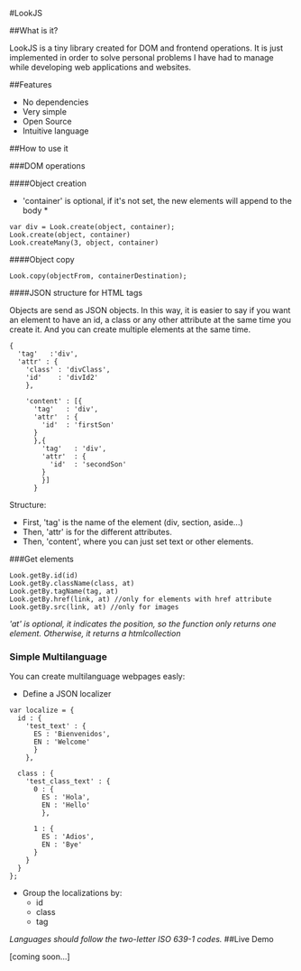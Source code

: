 #LookJS

##What is it?

LookJS is a tiny library created for DOM and frontend operations. It is just implemented in order to solve personal problems I have had to manage while developing web applications and websites.

##Features
* No dependencies
* Very simple
* Open Source
* Intuitive language

##How to use it

###DOM operations

####Object creation
* 'container' is optional, if it's not set, the new elements will append to the body *
```
var div = Look.create(object, container);
Look.create(object, container)
Look.createMany(3, object, container)
```

####Object copy
```
Look.copy(objectFrom, containerDestination);
```

####JSON structure for HTML tags

Objects are send as JSON objects. In this way, it is easier to say if you want an element to have an id, a class or any other attribute at the same time you create it. And you can create multiple elements at the same time.


```
{
  'tag'   :'div',
  'attr' : {
    'class' : 'divClass',
    'id'    : 'divId2'
    },

    'content' : [{
      'tag'   : 'div',
      'attr'  : {
        'id'  : 'firstSon'
      }
      },{
        'tag'   : 'div',
        'attr'  : {
          'id'  : 'secondSon'
        }
        }]
      }
  ```
Structure:
* First, 'tag' is the name of the element (div, section, aside...)
* Then, 'attr' is for the different attributes.
* Then, 'content', where you can just set text or other elements.

###Get elements

```
Look.getBy.id(id)
Look.getBy.className(class, at)
Look.getBy.tagName(tag, at)
Look.getBy.href(link, at) //only for elements with href attribute
Look.getBy.src(link, at) //only for images
```

*'at' is optional, it indicates the position, so the function only returns one element.
Otherwise, it returns a htmlcollection*

### Simple Multilanguage

You can create multilanguage webpages easly:

* Define a JSON localizer

```
var localize = {
  id : {
    'test_text' : {
      ES : 'Bienvenidos',
      EN : 'Welcome'
      }
    },

  class : {
    'test_class_text' : {
      0 : {
        ES : 'Hola',
        EN : 'Hello'
        },

      1 : {
        ES : 'Adios',
        EN : 'Bye'
      }
    }
  }
};
```

* Group the localizations by:
  * id
  * class
  * tag

*Languages should follow the two-letter ISO 639-1 codes.*
##Live Demo

[coming soon...]
